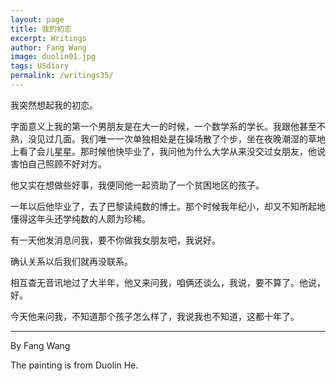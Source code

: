 ```yaml
---
layout: page
title: 我的初恋
excerpt: Writings
author: Fang Wang
image: duolin01.jpg
tags: USdiary
permalink: /writings35/
---
```


我突然想起我的初恋。

字面意义上我的第一个男朋友是在大一的时候，一个数学系的学长。我跟他甚至不熟，没见过几面。我们唯一一次单独相处是在操场散了个步，坐在夜晚潮湿的草地上看了会儿星星。那时候他快毕业了，我问他为什么大学从来没交过女朋友，他说害怕自己照顾不好对方。

他又实在想做些好事，我便同他一起资助了一个贫困地区的孩子。

一年以后他毕业了，去了巴黎读纯数的博士。那个时候我年纪小，却又不知所起地懂得这年头还学纯数的人颇为珍稀。

有一天他发消息问我，要不你做我女朋友吧，我说好。

确认关系以后我们就再没联系。

相互杳无音讯地过了大半年，他又来问我，咱俩还谈么，我说，要不算了。他说，好。

今天他来问我，不知道那个孩子怎么样了，我说我也不知道，这都十年了。



****

By Fang Wang

The painting is from Duolin He.